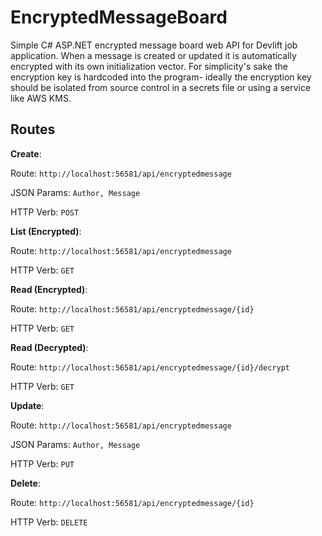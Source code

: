 # EncryptedMessageBoard
Simple C# ASP.NET encrypted message board web API for Devlift job application. When a message is created or updated it is automatically encrypted with its own initialization vector. For simplicity's sake the encryption key is hardcoded into the program- ideally the encryption key should be isolated from source control in a secrets file or using a service like AWS KMS.

## Routes

**Create**:

Route: `http://localhost:56581/api/encryptedmessage`

JSON Params: `Author, Message`

HTTP Verb: `POST`

**List (Encrypted)**:

Route: `http://localhost:56581/api/encryptedmessage`

HTTP Verb: `GET`

**Read (Encrypted)**:

Route: `http://localhost:56581/api/encryptedmessage/{id}`

HTTP Verb: `GET`

**Read (Decrypted)**:

Route: `http://localhost:56581/api/encryptedmessage/{id}/decrypt`

HTTP Verb: `GET`

**Update**:

Route: `http://localhost:56581/api/encryptedmessage`

JSON Params: `Author, Message`

HTTP Verb: `PUT`

**Delete**:

Route: `http://localhost:56581/api/encryptedmessage/{id}`

HTTP Verb: `DELETE`
